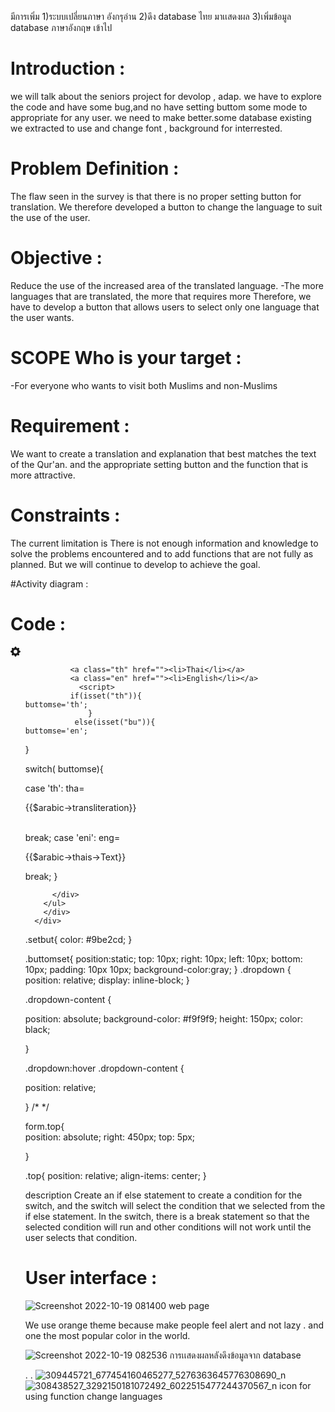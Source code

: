 มีการเพิ่ม
1)ระบบเปลี่ยนภาษา อังกรุอ่าน
2)ดึง database ไทย มาเเสดงผล
3)เพิ่มข้อมูล database ภาษาอังกฤษ เข้าไป



# Introduction : 

we will talk about the seniors project for devolop , adap. we have to explore the code and have some bug,and no have setting buttom some mode to appropriate for any user. we need to make better.some database existing we extracted to use and change font , background for interrested. 

# Problem Definition : 
The flaw seen in the survey is that there is no proper setting button for translation. We therefore developed a button to change the language to suit the use of the user. 
# Objective : 
Reduce the use of the increased area of the translated language. 
-The more languages that are translated, the more that requires more Therefore, we have to develop a button that allows users to select only one language that the user wants. 
# SCOPE Who is your target : 
-For everyone who wants to visit both Muslims and non-Muslims 

# Requirement : 
We want to create a translation and explanation that best matches the text of the Qur'an. and the appropriate setting button and the function that is more attractive.


# Constraints : 
The current limitation is There is not enough information and knowledge to solve the problems encountered and to add functions that are not fully as planned. But we will continue to develop to achieve the goal.

#Activity diagram : 




# Code : 
  <div class="setbut"> 
    <div class="dropdown">
        <span><a class="setbut-1" href=""><svg xmlns="http://www.w3.org/2000/svg" width="16" height="16" fill="currentColor" class="bi bi-gear-fill" viewBox="0 0 16 16">
          <path d="M9.405 1.05c-.413-1.4-2.397-1.4-2.81 0l-.1.34a1.464 1.464 0 0 1-2.105.872l-.31-.17c-1.283-.698-2.686.705-1.987 1.987l.169.311c.446.82.023 1.841-.872 2.105l-.34.1c-1.4.413-1.4 2.397 0 2.81l.34.1a1.464 1.464 0 0 1 .872 2.105l-.17.31c-.698 1.283.705 2.686 1.987 1.987l.311-.169a1.464 1.464 0 0 1 2.105.872l.1.34c.413 1.4 2.397 1.4 2.81 0l.1-.34a1.464 1.464 0 0 1 2.105-.872l.31.17c1.283.698 2.686-.705 1.987-1.987l-.169-.311a1.464 1.464 0 0 1 .872-2.105l.34-.1c1.4-.413 1.4-2.397 0-2.81l-.34-.1a1.464 1.464 0 0 1-.872-2.105l.17-.31c.698-1.283-.705-2.686-1.987-1.987l-.311.169a1.464 1.464 0 0 1-2.105-.872l-.1-.34zM8 10.93a2.929 2.929 0 1 1 0-5.86 2.929 2.929 0 0 1 0 5.858z"/>
             </svg></a> </span>
        <div class="dropdown-content">
        <ul> 
          <div class="but">  
          
              <a class="th" href=""><li>Thai</li></a>
              <a class="en" href=""><li>English</li></a> 
                <script>
              if(isset("th")){
    buttomse='th';
                  }
               else(isset("bu")){ 
    buttomse='en';
  } 

  switch( buttomse){

  case 'th':
    tha=<p class="t">{{$arabic->transliteration}}</p>      
    break; 
  case 'eni':
    eng=<p class="t">{{$arabic->thais->Text}}</p>
    break; 
  }
            </script>
             
          </div>
        </ul>
        </div>
      </div>
</div>
 
 
 
 
 .setbut{
  color: #9be2cd;
}

 .buttomset{
  position:static;
  top: 10px;
  right: 10px; 
  left: 10px;
  bottom: 10px; 
  padding: 10px 10px; 
  background-color:gray;
}
.dropdown {
position: relative;
display: inline-block;
}

.dropdown-content {

position: absolute;
background-color: #f9f9f9; 
height: 150px; 
color: black; 

}

.dropdown:hover .dropdown-content {

position: relative;


}
/* */


form.top{  
  position: absolute;
  right: 450px; 
  top: 5px;
 
}

.top{ 
  position: relative;
  align-items: center;
}

description
Create an if else statement to create a condition for the switch, and the switch will select the condition that we selected from the if else statement.
In the switch, there is a break statement so that the selected condition will run and other conditions will not work until the user selects that condition.

# User interface : 


![Screenshot 2022-10-19 081400 web page](https://user-images.githubusercontent.com/96861429/196583835-8c01c29b-4d2d-47c9-9440-a8d95e7bb302.png)


We use orange theme because make people feel alert and not lazy . and one the most popular color in the world.





![Screenshot 2022-10-19 082536](https://user-images.githubusercontent.com/96861429/196583846-a8bd4d30-f835-4d52-be89-a251cdffc10a.png)
การเเสดงผลหลังดึงข้อมูลจาก database

.
.
![309445721_677454160465277_5276363645776308690_n](https://user-images.githubusercontent.com/96861429/196705217-49ce8dad-e068-4c28-9279-ece3b255f521.jpg)
![308438527_3292150181072492_6022515477244370567_n](https://user-images.githubusercontent.com/96861429/196705234-af3ffddf-cabc-4654-a5ff-9b2254d8613b.jpg)
icon for using function change languages


